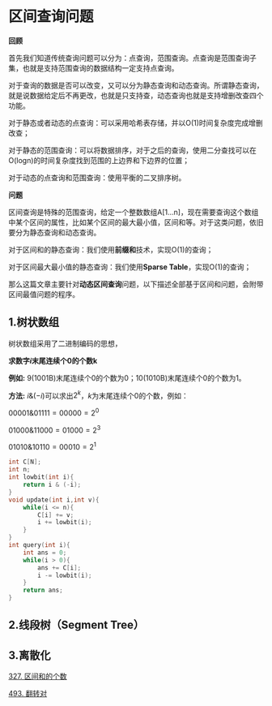 # 区间查询问题

**回顾**

首先我们知道传统查询问题可以分为：点查询，范围查询。点查询是范围查询子集，也就是支持范围查询的数据结构一定支持点查询。

对于查询的数据是否可以改变，又可以分为静态查询和动态查询。所谓静态查询，就是说数据给定后不再更改，也就是只支持查，动态查询也就是支持增删改查四个功能。

对于静态或者动态的点查询：可以采用哈希表存储，并以O(1)时间复杂度完成增删改查；

对于静态的范围查询：可以将数据排序，对于之后的查询，使用二分查找可以在O(logn)的时间复杂度找到范围的上边界和下边界的位置；

对于动态的点查询和范围查询：使用平衡的二叉排序树。

**问题**

区间查询是特殊的范围查询，给定一个整数数组A[1...n]，现在需要查询这个数组中某个区间的属性，比如某个区间的最大最小值，区间和等。对于这类问题，依旧要分为静态查询和动态查询。

对于区间和的静态查询：我们使用**前缀和**技术，实现O(1)的查询；

对于区间最大最小值的静态查询：我们使用**Sparse Table**，实现O(1)的查询；

那么这篇文章主要针对**动态区间查询**问题，以下描述全部基于区间和问题，会附带区间最值问题的程序。

## 1.树状数组

树状数组采用了二进制编码的思想，

**求数字$i$末尾连续个0的个数k**

**例如:** 9(1001B)末尾连续个0的个数为0；10(1010B)末尾连续个0的个数为1。

**方法:**  $i \& (-i)$可以求出$2^k$，$k$为末尾连续个0的个数，例如：

$00001 \& 01111 = 00000 = 2^0$

$01000 \& 11000 = 01000 = 2^3$ 

$01010 \& 10110 = 00010= 2^1$ 

```c++
int C[N];
int n;
int lowbit(int i){
    return i & (-i);
}
void update(int i,int v){
    while(i <= n){
        C[i] += v;
        i += lowbit(i);
    }
}
int query(int i){
    int ans = 0;
    while(i > 0){
        ans += C[i];
        i -= lowbit(i);
    }
    return ans;
}
```

## 2.线段树（Segment Tree）



## 3.离散化



[327. 区间和的个数](https://leetcode-cn.com/problems/count-of-range-sum/)

[493. 翻转对](https://leetcode-cn.com/problems/reverse-pairs/)